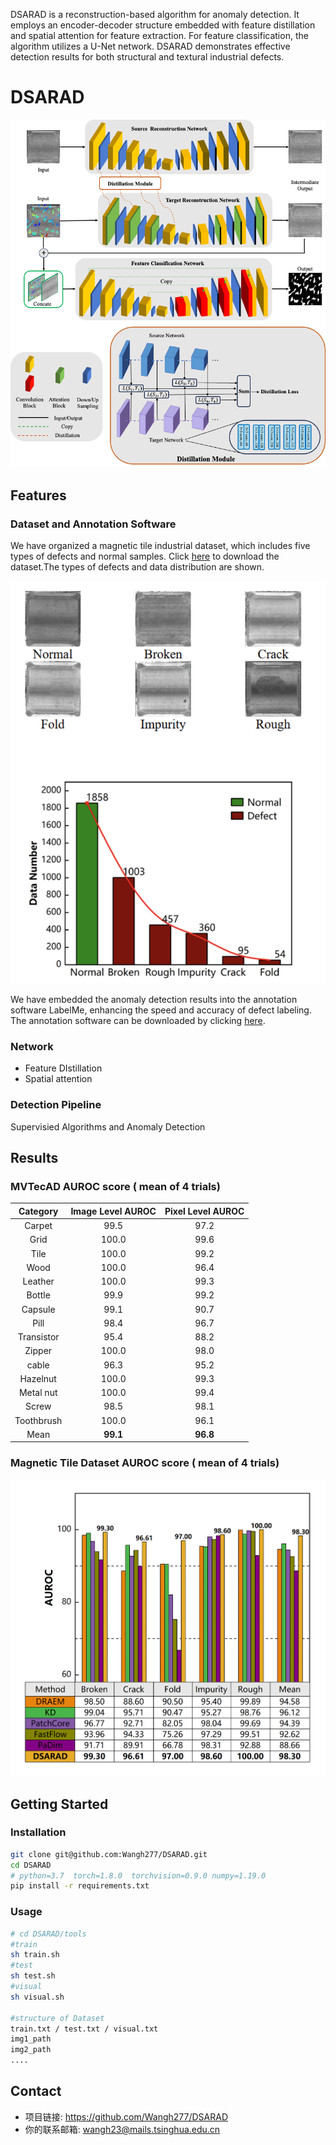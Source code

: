 DSARAD is a reconstruction-based algorithm for anomaly detection. It employs an encoder-decoder structure embedded with feature distillation and spatial attention for feature extraction. For feature classification, the algorithm utilizes a U-Net network. DSARAD demonstrates effective detection results for both structural and textural industrial defects.

# DSARAD

![Network Structure](images/DSARAD_structure.png)

## Features

### Dataset and Annotation Software

We have organized a magnetic tile industrial dataset, which includes five types of defects and normal samples. Click [here](https://drive.google.com/uc?export=download\&id=1okU162keIp2xcNrt9m2mCpFOXqk8Ggo5) to download the dataset.The types of defects and data distribution are shown.

![Network Structure](images/data_distribution.png)

We have embedded the anomaly detection results into the annotation software LabelMe, enhancing the speed and accuracy of defect labeling. The annotation software can be downloaded by clicking [here](https://drive.google.com/uc?export=download\&id=131ngDQvPXTIXzuRD_Js-AgD4kVBB9wkP).

### Network

*   Feature DIstillation
*   Spatial attention

### Detection Pipeline

Supervisied Algorithms and Anomaly Detection

## Results

### MVTecAD AUROC score ( mean of 4 trials)

| **Category** | **Image Level AUROC** | **Pixel Level AUROC** |
| :----------: | :-------------------: | :-------------------: |
|    Carpet    |          99.5         |          97.2         |
|     Grid     |         100.0         |          99.6         |
|     Tile     |         100.0         |          99.2         |
|     Wood     |         100.0         |          96.4         |
|    Leather   |         100.0         |          99.3         |
|    Bottle    |          99.9         |          99.2         |
|    Capsule   |          99.1         |          90.7         |
|     Pill     |          98.4         |          96.7         |
|  Transistor  |          95.4         |          88.2         |
|    Zipper    |         100.0         |          98.0         |
|     cable    |          96.3         |          95.2         |
|   Hazelnut   |         100.0         |          99.3         |
|   Metal nut  |         100.0         |          99.4         |
|     Screw    |          98.5         |          98.1         |
|  Toothbrush  |         100.0         |          96.1         |
|     Mean     |        **99.1**       |        **96.8**       |

### &#x20;Magnetic Tile Dataset AUROC score ( mean of 4 trials)

![Network Structure](images/tile_result.png)

## Getting Started

### Installation

```bash
git clone git@github.com:Wangh277/DSARAD.git
cd DSARAD
# python=3.7  torch=1.8.0  torchvision=0.9.0 numpy=1.19.0 
pip install -r requirements.txt
```

### Usage

```bash
# cd DSARAD/tools
#train
sh train.sh 
#test
sh test.sh
#visual
sh visual.sh

#structure of Dataset
train.txt / test.txt / visual.txt
img1_path
img2_path
....
```

## Contact

*   项目链接: <https://github.com/Wangh277/DSARAD>
*   你的联系邮箱: <wangh23@mails.tsinghua.edu.cn>


